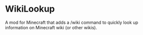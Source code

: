# WikiLookup
A mod for Minecraft that adds a /wiki command to quickly look up information on Minecraft wiki (or other wikis).